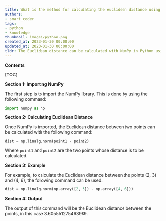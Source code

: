 ```yaml
---
title: What is the method for calculating the euclidean distance using numpy?
authors:
- smart_coder
tags:
- python
- knowledge
thumbnail: images/python.png
created_at: 2023-01-30 00:00:00
updated_at: 2023-01-30 00:00:00
tldr: The Euclidean distance can be calculated with NumPy in Python using the np.linalg.norm() function.
---
```


**Contents**

[TOC]

**Section 1: Importing NumPy**

The first step is to import the NumPy library. This is done by using the following command:

```python
import numpy as np
```

**Section 2: Calculating Euclidean Distance**

Once NumPy is imported, the Euclidean distance between two points can be calculated with the following command:

```python
dist = np.linalg.norm(point1 - point2)
```

Where `point1` and `point2` are the two points whose distance is to be calculated. 

**Section 3: Example**

For example, to calculate the Euclidean distance between the points (2, 3) and (4, 6), the following command can be used:

```python
dist = np.linalg.norm(np.array([2, 3]) - np.array([4, 6]))
```

**Section 4: Output**

The output of this command will be the Euclidean distance between the points, in this case 3.605551275463989.
